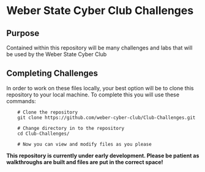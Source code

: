 # Weber State Cyber Club Challenges

## Purpose 
Contained within this repository will be many challenges and labs that will be used by the Weber State Cyber Club

## Completing Challenges
In order to work on these files locally, your best option will be to clone this repository to your local machine. To complete this you will use these commands:

        # Clone the repository
        git clone https://github.com/weber-cyber-club/Club-Challenges.git

        # Change directory in to the repository
        cd Club-Challenges/

        # Now you can view and modify files as you please

**This repository is currently under early development. Please be patient as walkthroughs are built and files are put in the correct space!**
